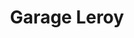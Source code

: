 ---
title: "Garage Leroy"
url: /saint-martin-de-fontenay/garage-leroy-rue-du-clos-saint-joseph/
shop: Autowerkstatt
---
